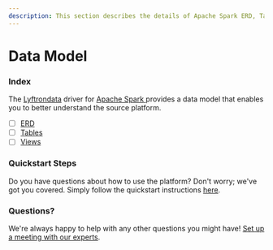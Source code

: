 ```yaml
---
description: This section describes the details of Apache Spark ERD, Tables, and Views.
---
```


# Data Model

### Index

The  [Lyftrondata](https://www.lyftrondata.com/) driver for [Apache Spark](https://www.lyftrondata.com/integration/apache-spark/)[ ](https://www.lyftrondata.com/integration/apache-spark/)provides a data model that enables you to better understand the source platform.

* [ ] [ERD](../../../technology-analytics/apache-spark/data-model/erd.md)
* [ ] [Tables](../../../technology-analytics/apache-spark/data-model/tables.md)
* [ ] [Views](../../../technology-analytics/apache-spark/data-model/views.md)

### Quickstart Steps

Do you have questions about how to use the platform? Don't worry; we've got you covered. Simply follow the quickstart instructions [here](../../../../quickstart-steps.md).

### Questions? <a href="#questions" id="questions"></a>

We're always happy to help with any other questions you might have! [Set up a meeting with our experts](https://www.lyftrondata.com/book-a-meeting/).

